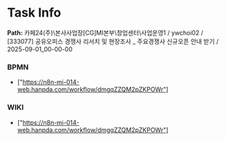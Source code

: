 # Task Info

**Path:** 카페24(주)\본사사업장\[CG]MI본부\창업센터\사업운영1 / ywchoi02 / [333077] 공유오피스 경쟁사 리서치 및 현장조사 _ 주요경쟁사 신규오픈 안내 받기 / 2025-09-01_00-00-00

### BPMN
- ["https://n8n-mi-014-web.hanpda.com/workflow/dmgqZZQM2pZKPOWr"]

### WIKI
- ["https://n8n-mi-014-web.hanpda.com/workflow/dmgqZZQM2pZKPOWr"]


